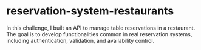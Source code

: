 # reservation-system-restaurants
In this challenge, I built an API to manage table reservations in a restaurant. The goal is to develop functionalities common in real reservation systems, including authentication, validation, and availability control.
